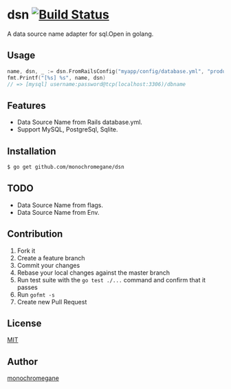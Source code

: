 # dsn [![Build Status](https://travis-ci.org/monochromegane/dsn.svg?branch=master)](https://travis-ci.org/monochromegane/dsn)

A data source name adapter for sql.Open in golang.

## Usage

```go
name, dsn, _ := dsn.FromRailsConfig("myapp/config/database.yml", "production")
fmt.Printf("[%s] %s", name, dsn)
// => [mysql] username:password@tcp(localhost:3306)/dbname
```

## Features

- Data Source Name from Rails database.yml.
- Support MySQL, PostgreSql, Sqlite.

## Installation

```sh
$ go get github.com/monochromegane/dsn
```

## TODO

- Data Source Name from flags.
- Data Source Name from Env.

## Contribution

1. Fork it
2. Create a feature branch
3. Commit your changes
4. Rebase your local changes against the master branch
5. Run test suite with the `go test ./...` command and confirm that it passes
6. Run `gofmt -s`
7. Create new Pull Request

## License

[MIT](https://github.com/monochromegane/dsn/blob/master/LICENSE)

## Author

[monochromegane](https://github.com/monochromegane)

